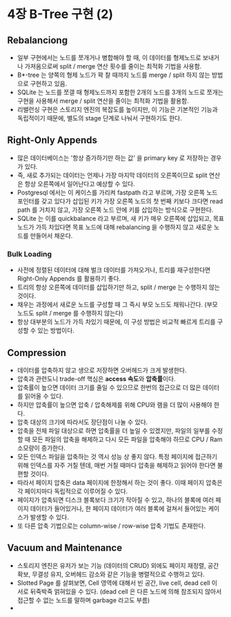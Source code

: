 # 4장 B-Tree 구현 (2)

## Rebalanciong
- 일부 구현에서는 노드를 쪼개거나 병합해야 할 때, 이 데이터를 형제노드로 보내거나 가져옴으로써 split / merge 연산 횟수를 줄이는 최적화 기법을 사용함.
- B*-tree 는 양쪽의 형제 노드가 꽉 찰 때까지 노드를 merge / split 하지 않는 방법으로 구현하고 있음.
- SQLite 는 노드를 쪼갤 때 형제노드까지 포함한 2개의 노드를 3개의 노드로 쪼개는 구현을 사용해서 merge / split 연산을 줄이는 최적화 기법을 활용함.
- 리밸런싱 구현은 스토리지 엔진의 복잡도를 높이지만, 이 기능은 기본적인 기능과 독립적이기 때문에, 별도의 stage 단계로 나눠서 구현하기도 한다.

## Right-Only Appends
- 많은 데이터베이스는 '항상 증가하기만 하는 값' 을 primary key 로 저장하는 경우가 있다.
- 즉, 새로 추가되는 데이터는 언제나 가장 마지막 데이터의 오른쪽이므로 split 연산은 항상 오른쪽에서 일어난다고 예상할 수 있다.
- Postgresql 에서는 이 케이스를 가리켜 fastpath 라고 부르며, 가장 오른쪽 노드 포인터를 갖고 있다가 삽입된 키가 가장 오른쪽 노드의 첫 번째 키보다 크다면 read path 를 거치지 않고, 가장 오른쪽 노드 안에 키를 삽입하는 방식으로 구현한다.
- SQLite 는 이를 quickbalance 라고 부르며, 새 키가 매우 오른쪽에 삽입되고, 목표 노드가 가득 차있다면 목표 노드에 대해 rebalancing 을 수행하지 않고 새로운 노드를 만들어서 채운다.

### Bulk Loading
- 사전에 정렬된 데이터에 대해 벌크 데이터를 가져오거나, 트리를 재구성한다면 Right-Only Appends 를 활용하기 좋다.
- 트리의 항상 오른쪽에 데이터를 삽입하기만 하고, split / merge 는 수행하지 않는 것이다.
- 채우는 과정에서 새로운 노드를 구성할 때 그 즉시 부모 노드도 채워나간다. (부모 노드도 split / merge 를 수행하지 않는다)
- 항상 대부분의 노드가 가득 차있기 때문에, 이 구성 방법은 비교적 빠르게 트리를 구성할 수 있는 방법이다.

## Compression
- 데이터를 압축하지 않고 생으로 저장하면 오버헤드가 크게 발생한다.
- 압축과 관련도니 trade-off 핵심은 **access 속도**와 **압축률**이다.
- 압축률이 높으면 데이터 크기를 줄일 수 있으므로 한번의 접근으로 더 많은 데이터를 읽어올 수 있다.
- 하지만 압축률이 높으면 압축 / 압축해제를 위해 CPU와 램을 더 많이 사용해야 한다.
- 압축 대상의 크기에 따라서도 장단점이 나눌 수 있다.
- 압축을 전체 파일 대상으로 하면 압축률을 더 높일 수 있겠지만, 파일의 일부를 수정할 때 모든 파일의 압축을 해제하고 다시 모든 파일을 압축해야 하므로 CPU / Ram 소모량이 증가한다.
- 모든 인덱스 파일을 압축하는 것 역시 성능 상 좋지 않다. 특정 페이지에 접근하기 위해 인덱스를 자주 거칠 텐데, 매번 거칠 때마다 압축을 해제하고 읽어야 한다면 불편할 것이다.
- 따라서 페이지 압축은 data 페이지에 한정해서 하는 것이 좋다. 이때 페이지 압축은 각 페이지마다 독립적으로 이루어질 수 있다.
- 페이지가 압축되면 디스크 블록보다 크기가 작아질 수 있고, 하나의 블록에 여러 페이지 데이터가 들어있거나, 한 페이지 데이터가 여러 블록에 걸쳐서 들어있는 케이스가 발생할 수 있다.
- 또 다른 압축 기법으로는 column-wise / row-wise 압축 기법도 존재한다.

## Vacuum and Maintenance
- 스토리지 엔진은 유저가 보는 기능 (데이터의 CRUD) 외에도 페이지 재정렬, 공간 확보, 무결성 유지, 오버헤드 감소와 같은 기능을 병렬적으로 수행하고 있다.
- Slotted Page 를 살펴보면, Cell 영역에 대해서 빈 공간, live cell, dead cell 이 서로 뒤죽박죽 얽혀있을 수 있다. (dead cell 은 다른 노드에 의해 참조되지 않아서 접근할 수 없는 노드를 말하며 garbage 라고도 부름)
- 